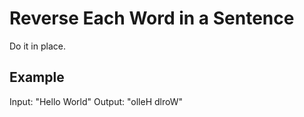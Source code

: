 # Reverse Each Word in a Sentence
Do it in place.

## Example
Input: "Hello World"
Output: "olleH dlroW"
